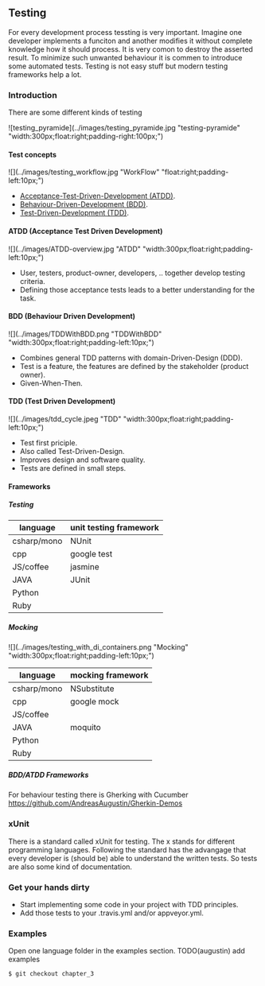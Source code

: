 ## Testing

For every development process tessting is very important. Imagine one developer implements a funciton and another modifies it without complete knowledge how it should process. It is very comon to destroy the asserted result. To minimize such unwanted behaviour it is commen to introduce some automated tests. Testing is not easy stuff but modern testing frameworks help a lot.

### Introduction

There are some different kinds of testing

![testing_pyramide](../images/testing_pyramide.jpg "testing-pyramide" "width:300px;float:right;padding-right:100px;")

#### Test concepts

![](../images/testing_workflow.jpg "WorkFlow" "float:right;padding-left:10px;")
- [Acceptance-Test-Driven-Development (ATDD)](#ATDD).
- [Behaviour-Driven-Development (BDD)](#BDD).
- [Test-Driven-Development (TDD)](#TDD).

#### ATDD (Acceptance Test Driven Development)

![](../images/ATDD-overview.jpg "ATDD"  "width:300px;float:right;padding-left:10px;")
- User, testers, product-owner, developers, .. together develop testing criteria.
- Defining those acceptance tests leads to a better understanding for the task.


#### BDD (Behaviour Driven Development)

![](../images/TDDWithBDD.png "TDDWithBDD" "width:300px;float:right;padding-left:10px;")
- Combines general TDD patterns with domain-Driven-Design (DDD).
- Test is a feature, the features are defined by the stakeholder (product owner).
- Given-When-Then.

#### TDD (Test Driven Development)

![](../images/tdd_cycle.jpeg "TDD" "width:300px;float:right;padding-left:10px;")
- Test first priciple.
- Also called Test-Driven-Design.
- Improves design and software quality.
- Tests are defined in small steps.

#### Frameworks

##### Testing

| language    | unit testing framework |
|-------------|------------------------|
| csharp/mono | NUnit                  |
| cpp         | google test            |
| JS/coffee   | jasmine                |
| JAVA        | JUnit                  |
| Python      |						   |
| Ruby        |                        |

##### Mocking
![](../images/testing_with_di_containers.png "Mocking" "width:300px;float:right;padding-left:10px;")

| language    | mocking framework |
|-------------|-------------------|
| csharp/mono | NSubstitute       |
| cpp         | google mock       |
| JS/coffee   |    |
| JAVA        | moquito           |
| Python      |     |
| Ruby        |  |

##### BDD/ATDD Frameworks

For behaviour testing there is Gherking with Cucumber
https://github.com/AndreasAugustin/Gherkin-Demos

### xUnit

There is a standard called xUnit for testing. The x stands for different programming languages. Following the standard has the advangage that every developer is (should be) able to understand the written tests. So tests are also some kind of documentation.

### Get your hands dirty

- Start implementing some code in your project with TDD principles.
- Add those tests to your .travis.yml and/or appveyor.yml.


### Examples

Open one language folder in the examples section.
TODO(augustin) add examples

	$ git checkout chapter_3
